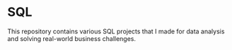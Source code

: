 # SQL
This repository contains various SQL projects that I made for data analysis and solving real-world business challenges.
